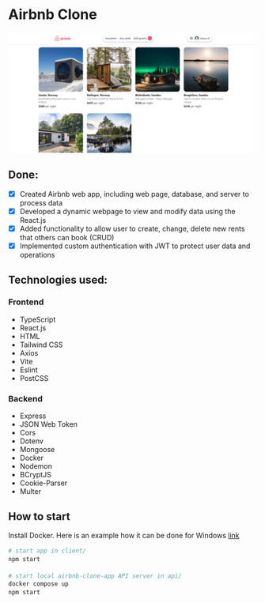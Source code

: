 # Airbnb Clone

![1](https://github.com/Antodi99/airbnb-clone/blob/main/client/src/assets/1.png?raw=true)

## Done:

- [x] Created Airbnb web app, including web page, database, and server to process data
- [x] Developed a dynamic webpage to view and modify data using the React.js
- [x] Added functionality to allow user to create, change, delete new rents that others can book (CRUD)
- [x] Implemented custom authentication with JWT to protect user data and operations 
## Technologies used:

### Frontend

- TypeScript
- React.js
- HTML
- Tailwind CSS
- Axios
- Vite
- Eslint
- PostCSS

### Backend

- Express
- JSON Web Token
- Cors
- Dotenv
- Mongoose
- Docker
- Nodemon
- BCryptJS
- Cookie-Parser
- Multer

## How to start

Install Docker. Here is an example how it can be done for Windows [link](https://docs.docker.com/desktop/install/windows-install/)

```bash
# start app in client/
npm start

# start local airbnb-clone-app API server in api/
docker compose up
npm start
```
